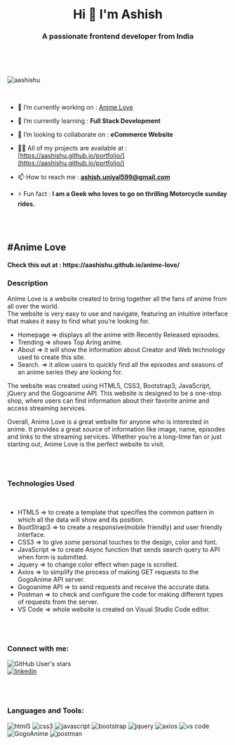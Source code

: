 <h1 align="center">Hi 👋 I'm Ashish</h1>
<h3 align="center">A passionate frontend developer from India</h3>

<br>
<br>
<br>
<p align="left"> <img src="https://komarev.com/ghpvc/?username=aashishu&label=Profile%20views&color=0e75b6&style=flat" alt="aashishu" /> </p>
<br>


- 🔭 I’m currently working on : [Anime Love](https://aashishu.github.io/anime-love/)

- 🌱 I’m currently learning : **Full Stack Development**

- 👯 I’m looking to collaborate on : **eCommerce Website**

- 👨‍💻 All of my projects are available at : [https://aashishu.github.io/portfolio/](https://aashishu.github.io/portfolio/)

- 📫 How to reach me : **ashish.uniyal599@gmail.com**

- ⚡ Fun fact : **I am a Geek who loves to go on thrilling Motorcycle sunday rides.**

<br>
<br>

<h2 align="left"> #Anime Love </h2>

<h4 align="left">Check this out at : https://aashishu.github.io/anime-love/
<br>
<h3 align="left"> Description </h3>
<p>Anime Love is a website created to bring together all the fans of anime from all over the world.<br>
  The website is very easy to use and navigate, featuring an intuitive interface that makes it easy to find what you’re looking for.<br>
  
  - Homepage => displays all the anime with Recently Released episodes. <br>
  - Trending => shows Top Aring anime. <br>
  - About    => it will show the information about Creator and Web technology used to create this site. <br>
  - Search.  => it allow users to quickly find all the episodes and seasons of an anime series they are looking for.<br>
  
  The website was created using HTML5, CSS3, Bootstrap3, JavaScript, jQuery and the Gogoanime API. This website is designed to be a one-stop shop, where users can find information about their favorite anime and access streaming services.


  Overall, Anime Love is a great website for anyone who is interested in anime. It provides a great source of information like image, name, episodes and links to the streaming services. Whether you’re a long-time fan or just starting out, Anime Love is the perfect website to visit.</p>
  <br>
  <br>
  
<h3 align="left"> Technologies Used </h3>
 <br>
 <ul>
 <li>HTML5         => to create a template that specifies the common pattern in which all the data will show and its position.</li>
 <li>BootStrap3    => to create a responsive(mobile friendly) and user friendly interface.</li>
 <li>CSS3          => to give some personal touches to the design, color and font.</li>
 <li>JavaScript    => to create Async function that sends search query to API when form is submitted.</li>
 <li>Jquery        => to change color effect when page is scrolled.</li>
 <li>Axios         => to simplify the process of making GET requests to the GogoAnime API server.</li>
 <li>Gogoanime API => to send requests and receive the accurate data.</li>
 <li>Postman       => to check and configure the code for making different types of requests from the server.</li>
 <li>VS Code       => whole website is created on Visual Studio Code editor.</li>
  </ul>
    <br>
    <br>
<h3 align="left">Connect with me:</h3>
<p align="left">
  <img alt="GitHub User's stars" src="https://img.shields.io/github/stars/aashishu?style=social"> <br>
  <a href="https://www.linkedin.com/in/ashishuniyal599/"><img src="https://img.shields.io/badge/linkedin-profile-green?style=social&logo=linkedin&logoColor=blue&link=https://www.linkedin.com/in/ashishuniyal599/" alt="linkedin" /></a>
</p>

<br>
<br>
<h3 align="left">Languages and Tools:</h3>
<p align="left">
  <img src="https://img.shields.io/badge/html5-%23E34F26?style=for-the-badge&logo=html5&logoColor=white" alt="html5" />
  <img src="https://img.shields.io/badge/css3-%231572B6?style=for-the-badge&logo=css3&logoColor=white" alt="css3" />
  <img src="https://img.shields.io/badge/javascript-%23323330?style=for-the-badge&logo=javascript&logoColor=%23F7DF1E" alt="javascript" />
  <img src="https://img.shields.io/badge/bootstrap-%23563D7C?style=for-the-badge&logo=bootstrap&logoColor=white" alt="bootstrap" />
  <img src="https://img.shields.io/badge/jquery-%230769AD?style=for-the-badge&logo=jquery&logoColor=white" alt="jquery" />
  <img src="https://img.shields.io/badge/axios-blue?style=for-the-badge&logo=axios&logoColor=white" alt="axios" />
  <img src="https://img.shields.io/badge/vs%20code-blue?style=for-the-badge&logo=visual studio code&logoColor=white" alt="vs code" />
  <img src="https://img.shields.io/badge/GogoAnime-API-green?labelColor=Blue&style=for-the-badge" alt="GogoAnime" />
  <img src="https://img.shields.io/badge/postman-FF6C37?style=for-the-badge&logo=postman&logoColor=white" alt="postman" />
</p>

